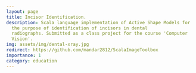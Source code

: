 ```yaml
---
layout: page
title: Incisor Identification.
description: Scala language implementation of Active Shape Models for
  the purpose of identification of incisors in dental
  radiographs. Submitted as a class project for the course 'Computer
  Vision'.
img: assets/img/dental-xray.jpg
redirect: https://github.com/mandar2812/ScalaImageToolbox
importance: 1
category: education
---
```

